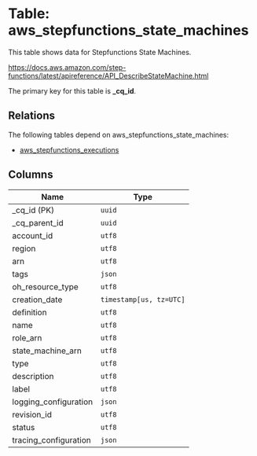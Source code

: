 # Table: aws_stepfunctions_state_machines

This table shows data for Stepfunctions State Machines.

https://docs.aws.amazon.com/step-functions/latest/apireference/API_DescribeStateMachine.html

The primary key for this table is **_cq_id**.

## Relations

The following tables depend on aws_stepfunctions_state_machines:
  - [aws_stepfunctions_executions](aws_stepfunctions_executions.md)

## Columns

| Name          | Type          |
| ------------- | ------------- |
|_cq_id (PK)|`uuid`|
|_cq_parent_id|`uuid`|
|account_id|`utf8`|
|region|`utf8`|
|arn|`utf8`|
|tags|`json`|
|oh_resource_type|`utf8`|
|creation_date|`timestamp[us, tz=UTC]`|
|definition|`utf8`|
|name|`utf8`|
|role_arn|`utf8`|
|state_machine_arn|`utf8`|
|type|`utf8`|
|description|`utf8`|
|label|`utf8`|
|logging_configuration|`json`|
|revision_id|`utf8`|
|status|`utf8`|
|tracing_configuration|`json`|